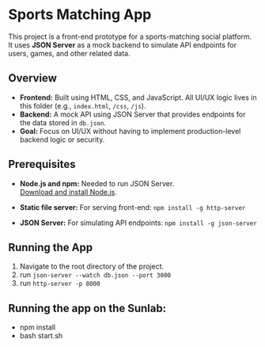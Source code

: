 # Sports Matching App

This project is a front-end prototype for a sports-matching social platform. It uses **JSON Server** as a mock backend to simulate API endpoints for users, games, and other related data.

## Overview

- **Frontend:** Built using HTML, CSS, and JavaScript. All UI/UX logic lives in this folder (e.g., `index.html`, `/css`, `/js`).
- **Backend:** A mock API using JSON Server that provides endpoints for the data stored in `db.json`.
- **Goal:** Focus on UI/UX without having to implement production-level backend logic or security.

## Prerequisites

- **Node.js and npm:** Needed to run JSON Server.  
  [Download and install Node.js](https://nodejs.org/).

- **Static file server:** For serving front-end: `npm install -g http-server`

- **JSON Server:** For simulating API endpoints: `npm install -g json-server`

## Running the App
1. Navigate to the root directory of the project.
2. run `json-server --watch db.json --port 3000`
3. run `http-server -p 8000`

## Running the app on the Sunlab:
- npm install
- bash start.sh